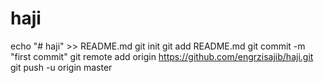 # haji
echo "# haji" >> README.md
git init
git add README.md
git commit -m "first commit"
git remote add origin https://github.com/engrzisajib/haji.git
git push -u origin master
